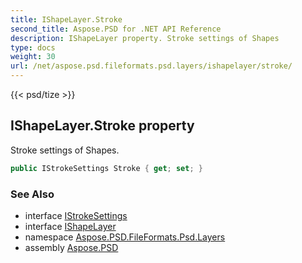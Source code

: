 ```yaml
---
title: IShapeLayer.Stroke
second_title: Aspose.PSD for .NET API Reference
description: IShapeLayer property. Stroke settings of Shapes
type: docs
weight: 30
url: /net/aspose.psd.fileformats.psd.layers/ishapelayer/stroke/
---
```

{{< psd/tize >}}
## IShapeLayer.Stroke property

Stroke settings of Shapes.

```csharp
public IStrokeSettings Stroke { get; set; }
```

### See Also

* interface [IStrokeSettings](../../../aspose.psd.fileformats.psd.layers.layerresources.strokeresources/istrokesettings/)
* interface [IShapeLayer](../)
* namespace [Aspose.PSD.FileFormats.Psd.Layers](../../ishapelayer/)
* assembly [Aspose.PSD](../../../)


